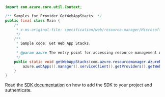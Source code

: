 ```java
import com.azure.core.util.Context;

/** Samples for Provider GetWebAppStacks. */
public final class Main {
    /*
     * x-ms-original-file: specification/web/resource-manager/Microsoft.Web/stable/2021-03-01/examples/GetWebAppStacks.json
     */
    /**
     * Sample code: Get Web App Stacks.
     *
     * @param azure The entry point for accessing resource management APIs in Azure.
     */
    public static void getWebAppStacks(com.azure.resourcemanager.AzureResourceManager azure) {
        azure.webApps().manager().serviceClient().getProviders().getWebAppStacks(null, Context.NONE);
    }
}
```

Read the [SDK documentation](https://github.com/Azure/azure-sdk-for-java/blob/azure-resourcemanager_2.15.0/sdk/resourcemanager/azure-resourcemanager/README.md) on how to add the SDK to your project and authenticate.
